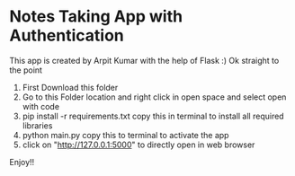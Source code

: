 # Notes Taking App with Authentication


This app is created by Arpit Kumar with the help of Flask :)
Ok straight to the point

1. First Download this folder
2. Go to this Folder location and right click in open space and select open with code
3. pip install -r requirements.txt copy this in terminal to install all required libraries
4. python main.py copy this to terminal to activate the app
5. click on "http://127.0.0.1:5000" to directly open in web browser

Enjoy!!
